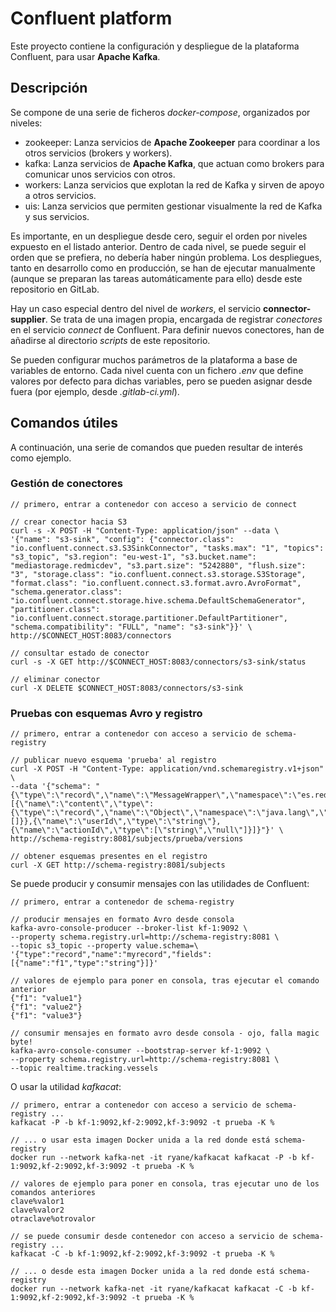 # Confluent platform

Este proyecto contiene la configuración y despliegue de la plataforma Confluent, para usar **Apache Kafka**.

## Descripción

Se compone de una serie de ficheros *docker-compose*, organizados por niveles:

* zookeeper: Lanza servicios de **Apache Zookeeper** para coordinar a los otros servicios (brokers y workers).
* kafka: Lanza servicios de **Apache Kafka**, que actuan como brokers para comunicar unos servicios con otros.
* workers: Lanza servicios que explotan la red de Kafka y sirven de apoyo a otros servicios.
* uis: Lanza servicios que permiten gestionar visualmente la red de Kafka y sus servicios.

Es importante, en un despliegue desde cero, seguir el orden por niveles expuesto en el listado anterior. Dentro de cada nivel, se puede seguir el orden que se prefiera, no debería haber ningún problema.
Los despliegues, tanto en desarrollo como en producción, se han de ejecutar manualmente (aunque se preparan las tareas automáticamente para ello) desde este repositorio en GitLab.

Hay un caso especial dentro del nivel de *workers*, el servicio **connector-supplier**. Se trata de una imagen propia, encargada de registrar *conectores* en el servicio *connect* de Confluent.
Para definir nuevos conectores, han de añadirse al directorio *scripts* de este repositorio.

Se pueden configurar muchos parámetros de la plataforma a base de variables de entorno. Cada nivel cuenta con un fichero *.env* que define valores por defecto para dichas variables, pero se pueden asignar desde fuera (por ejemplo, desde *.gitlab-ci.yml*).

## Comandos útiles

A continuación, una serie de comandos que pueden resultar de interés como ejemplo.

### Gestión de conectores

```
// primero, entrar a contenedor con acceso a servicio de connect

// crear conector hacia S3
curl -s -X POST -H "Content-Type: application/json" --data \
'{"name": "s3-sink", "config": {"connector.class": "io.confluent.connect.s3.S3SinkConnector", "tasks.max": "1", "topics": "s3_topic", "s3.region": "eu-west-1", "s3.bucket.name": "mediastorage.redmicdev", "s3.part.size": "5242880", "flush.size": "3", "storage.class": "io.confluent.connect.s3.storage.S3Storage", "format.class": "io.confluent.connect.s3.format.avro.AvroFormat", "schema.generator.class": "io.confluent.connect.storage.hive.schema.DefaultSchemaGenerator", "partitioner.class": "io.confluent.connect.storage.partitioner.DefaultPartitioner", "schema.compatibility": "FULL", "name": "s3-sink"}}' \
http://$CONNECT_HOST:8083/connectors

// consultar estado de conector
curl -s -X GET http://$CONNECT_HOST:8083/connectors/s3-sink/status

// eliminar conector
curl -X DELETE $CONNECT_HOST:8083/connectors/s3-sink
```

### Pruebas con esquemas Avro y registro

```
// primero, entrar a contenedor con acceso a servicio de schema-registry

// publicar nuevo esquema 'prueba' al registro
curl -X POST -H "Content-Type: application/vnd.schemaregistry.v1+json" \
--data '{"schema": "{\"type\":\"record\",\"name\":\"MessageWrapper\",\"namespace\":\"es.redmic.brokerlib.dto\",\"fields\":[{\"name\":\"content\",\"type\":{\"type\":\"record\",\"name\":\"Object\",\"namespace\":\"java.lang\",\"fields\":[]}},{\"name\":\"userId\",\"type\":\"string\"},{\"name\":\"actionId\",\"type\":[\"string\",\"null\"]}]}"}' \
http://schema-registry:8081/subjects/prueba/versions

// obtener esquemas presentes en el registro
curl -X GET http://schema-registry:8081/subjects
```

Se puede producir y consumir mensajes con las utilidades de Confluent:

```
// primero, entrar a contenedor de schema-registry

// producir mensajes en formato Avro desde consola
kafka-avro-console-producer --broker-list kf-1:9092 \
--property schema.registry.url=http://schema-registry:8081 \
--topic s3_topic --property value.schema=\
'{"type":"record","name":"myrecord","fields":[{"name":"f1","type":"string"}]}'

// valores de ejemplo para poner en consola, tras ejecutar el comando anterior
{"f1": "value1"}
{"f1": "value2"}
{"f1": "value3"}

// consumir mensajes en formato avro desde consola - ojo, falla magic byte!
kafka-avro-console-consumer --bootstrap-server kf-1:9092 \
--property schema.registry.url=http://schema-registry:8081 \
--topic realtime.tracking.vessels
```

O usar la utilidad *kafkacat*:

```
// primero, entrar a contenedor con acceso a servicio de schema-registry ...
kafkacat -P -b kf-1:9092,kf-2:9092,kf-3:9092 -t prueba -K %

// ... o usar esta imagen Docker unida a la red donde está schema-registry
docker run --network kafka-net -it ryane/kafkacat kafkacat -P -b kf-1:9092,kf-2:9092,kf-3:9092 -t prueba -K %

// valores de ejemplo para poner en consola, tras ejecutar uno de los comandos anteriores
clave%valor1
clave%valor2
otraclave%otrovalor

// se puede consumir desde contenedor con acceso a servicio de schema-registry ...
kafkacat -C -b kf-1:9092,kf-2:9092,kf-3:9092 -t prueba -K %

// ... o desde esta imagen Docker unida a la red donde está schema-registry
docker run --network kafka-net -it ryane/kafkacat kafkacat -C -b kf-1:9092,kf-2:9092,kf-3:9092 -t prueba -K %
```
